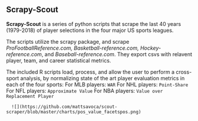 ## Scrapy-Scout
**Scrapy-Scout** is a series of python scripts that scrape the last 40 years (1979-2018) of player selections in the four major US sports leagues.

The scripts utilize the scrapy package, and scrape *ProFootballReference.com, Basketball-reference.com, Hockey-reference.com*, and *Baseball-reference.com*. They export csvs with relavent player, team, and career statistical metrics.

The included R scripts load, process, and allow the user to perform a cross-sport analysis, by normalizing state of the art player evaluation metrics in each of the four sports:
      For MLB players: `WAR`
      For NHL players: `Point-Share`
      For NFL players: `Approximate Value`
      For NBA players: `Value over Replacement Player`
      
      ![](https://github.com/mattsavoca/scout-scraper/blob/master/charts/pos_value_facetspos.png)
